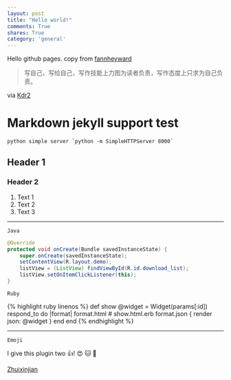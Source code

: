 ```yaml
---
layout: post
title: "Hello world!"
comments: True
shares: True
category: 'general'
---
```


Hello github pages. copy from [fannheyward][1]


> 写自己，写给自己，写作技能上力图为读者负责，写作态度上只求为自己负责。

via [Kdr2][2]

# Markdown jekyll support test

	python simple server `python -m SimpleHTTPServer 8000`

## Header 1

### Header 2

1. Text 1
2. Text 2
3. Text 3

---

`Java`

```java
@Override
protected void onCreate(Bundle savedInstanceState) {
    super.onCreate(savedInstanceState);
    setContentView(R.layout.demo);
    listView = (ListView) findViewById(R.id.download_list);
    listView.setOnItemClickListener(this);
}
```

`Ruby`

{% highlight ruby linenos %}
def show
  @widget = Widget(params[:id])
  respond_to do |format|
    format.html # show.html.erb
    format.json { render json: @widget }
  end
end
{% endhighlight %}

---

`Emoji`

I give this plugin two :+1:! :heart_eyes: :cat: :100:

[Zhuixinjian][3]


[1]: http://fann.im/
[2]: http://kdr2.com/
[3]: http://zhuixinjian.com/
